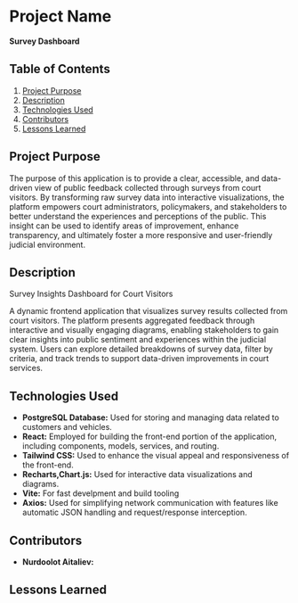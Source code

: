 # Project Name

**Survey Dashboard**

## Table of Contents
1. [Project Purpose](#project-purpose)
2. [Description](#description)
3. [Technologies Used](#technologies-used)
4. [Contributors](#contributors)
5. [Lessons Learned](#lessons-learned)

## Project Purpose

The purpose of this application is to provide a clear, accessible, and data-driven view of public feedback collected through surveys from court visitors. By transforming raw survey data into interactive visualizations, the platform empowers court administrators, policymakers, and stakeholders to better understand the experiences and perceptions of the public. This insight can be used to identify areas of improvement, enhance transparency, and ultimately foster a more responsive and user-friendly judicial environment.

## Description

Survey Insights Dashboard for Court Visitors

A dynamic frontend application that visualizes survey results collected from court visitors. The platform presents aggregated feedback through interactive and visually engaging diagrams, enabling stakeholders to gain clear insights into public sentiment and experiences within the judicial system. Users can explore detailed breakdowns of survey data, filter by criteria, and track trends to support data-driven improvements in court services.

## Technologies Used

- **PostgreSQL Database:** Used for storing and managing data related to customers and vehicles.
- **React:** Employed for building the front-end portion of the application, including components, models, services, and routing.
- **Tailwind CSS:** Used to enhance the visual appeal and responsiveness of the front-end.
- **Recharts,Chart.js:** Used for interactive data visualizations and diagrams.
- **Vite:** For fast develpment and build tooling
- **Axios:** Used for simplifying network communication with features like automatic JSON handling and request/response interception.
## Contributors

- **Nurdoolot Aitaliev:** 

## Lessons Learned
